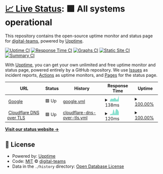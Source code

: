# [📈 Live Status](https://digital-teams.github.io/status): <!--live status--> **🟩 All systems operational**

This repository contains the open-source uptime monitor and status page for [digital-teams](https://digital-teams.github.io/status), powered by [Upptime](https://github.com/upptime/upptime).

[![Uptime CI](https://github.com/digital-teams/status/workflows/Uptime%20CI/badge.svg)](https://github.com/digital-teams/status/actions?query=workflow%3A%22Uptime+CI%22)
[![Response Time CI](https://github.com/digital-teams/status/workflows/Response%20Time%20CI/badge.svg)](https://github.com/digital-teams/status/actions?query=workflow%3A%22Response+Time+CI%22)
[![Graphs CI](https://github.com/digital-teams/status/workflows/Graphs%20CI/badge.svg)](https://github.com/digital-teams/status/actions?query=workflow%3A%22Graphs+CI%22)
[![Static Site CI](https://github.com/digital-teams/status/workflows/Static%20Site%20CI/badge.svg)](https://github.com/digital-teams/status/actions?query=workflow%3A%22Static+Site+CI%22)
[![Summary CI](https://github.com/digital-teams/status/workflows/Summary%20CI/badge.svg)](https://github.com/digital-teams/status/actions?query=workflow%3A%22Summary+CI%22)

With [Upptime](https://upptime.js.org), you can get your own unlimited and free uptime monitor and status page, powered entirely by a GitHub repository. We use [Issues](https://github.com/digital-teams/status/issues) as incident reports, [Actions](https://github.com/digital-teams/status/actions) as uptime monitors, and [Pages](https://digital-teams.github.io/status) for the status page.

<!--start: status pages-->
<!-- This summary is generated by Upptime (https://github.com/upptime/upptime) -->
<!-- Do not edit this manually, your changes will be overwritten -->
<!-- prettier-ignore -->
| URL | Status | History | Response Time | Uptime |
| --- | ------ | ------- | ------------- | ------ |
| <img alt="" src="https://www.google.com/favicon.ico" height="13"> [Google](https://www.google.com) | 🟩 Up | [google.yml](https://github.com/digital-teams/status/commits/HEAD/history/google.yml) | <details><summary><img alt="Response time graph" src="./graphs/google/response-time-week.png" height="20"> 138ms</summary><br><a href="https://digital-teams.github.io/status/history/google"><img alt="Response time 106" src="https://img.shields.io/endpoint?url=https%3A%2F%2Fraw.githubusercontent.com%2Fdigital-teams%2Fstatus%2FHEAD%2Fapi%2Fgoogle%2Fresponse-time.json"></a><br><a href="https://digital-teams.github.io/status/history/google"><img alt="24-hour response time 359" src="https://img.shields.io/endpoint?url=https%3A%2F%2Fraw.githubusercontent.com%2Fdigital-teams%2Fstatus%2FHEAD%2Fapi%2Fgoogle%2Fresponse-time-day.json"></a><br><a href="https://digital-teams.github.io/status/history/google"><img alt="7-day response time 138" src="https://img.shields.io/endpoint?url=https%3A%2F%2Fraw.githubusercontent.com%2Fdigital-teams%2Fstatus%2FHEAD%2Fapi%2Fgoogle%2Fresponse-time-week.json"></a><br><a href="https://digital-teams.github.io/status/history/google"><img alt="30-day response time 108" src="https://img.shields.io/endpoint?url=https%3A%2F%2Fraw.githubusercontent.com%2Fdigital-teams%2Fstatus%2FHEAD%2Fapi%2Fgoogle%2Fresponse-time-month.json"></a><br><a href="https://digital-teams.github.io/status/history/google"><img alt="1-year response time 106" src="https://img.shields.io/endpoint?url=https%3A%2F%2Fraw.githubusercontent.com%2Fdigital-teams%2Fstatus%2FHEAD%2Fapi%2Fgoogle%2Fresponse-time-year.json"></a></details> | <details><summary><a href="https://digital-teams.github.io/status/history/google">100.00%</a></summary><a href="https://digital-teams.github.io/status/history/google"><img alt="All-time uptime 100.00%" src="https://img.shields.io/endpoint?url=https%3A%2F%2Fraw.githubusercontent.com%2Fdigital-teams%2Fstatus%2FHEAD%2Fapi%2Fgoogle%2Fuptime.json"></a><br><a href="https://digital-teams.github.io/status/history/google"><img alt="24-hour uptime 100.00%" src="https://img.shields.io/endpoint?url=https%3A%2F%2Fraw.githubusercontent.com%2Fdigital-teams%2Fstatus%2FHEAD%2Fapi%2Fgoogle%2Fuptime-day.json"></a><br><a href="https://digital-teams.github.io/status/history/google"><img alt="7-day uptime 100.00%" src="https://img.shields.io/endpoint?url=https%3A%2F%2Fraw.githubusercontent.com%2Fdigital-teams%2Fstatus%2FHEAD%2Fapi%2Fgoogle%2Fuptime-week.json"></a><br><a href="https://digital-teams.github.io/status/history/google"><img alt="30-day uptime 100.00%" src="https://img.shields.io/endpoint?url=https%3A%2F%2Fraw.githubusercontent.com%2Fdigital-teams%2Fstatus%2FHEAD%2Fapi%2Fgoogle%2Fuptime-month.json"></a><br><a href="https://digital-teams.github.io/status/history/google"><img alt="1-year uptime 100.00%" src="https://img.shields.io/endpoint?url=https%3A%2F%2Fraw.githubusercontent.com%2Fdigital-teams%2Fstatus%2FHEAD%2Fapi%2Fgoogle%2Fuptime-year.json"></a></details>
| <img alt="" src="https://www.cloudflare.com/favicon.ico" height="13"> [Cloudflare DNS over TLS](https://cloudflare-dns.com) | 🟩 Up | [cloudflare-dns-over-tls.yml](https://github.com/digital-teams/status/commits/HEAD/history/cloudflare-dns-over-tls.yml) | <details><summary><img alt="Response time graph" src="./graphs/cloudflare-dns-over-tls/response-time-week.png" height="20"> 120ms</summary><br><a href="https://digital-teams.github.io/status/history/cloudflare-dns-over-tls"><img alt="Response time 85" src="https://img.shields.io/endpoint?url=https%3A%2F%2Fraw.githubusercontent.com%2Fdigital-teams%2Fstatus%2FHEAD%2Fapi%2Fcloudflare-dns-over-tls%2Fresponse-time.json"></a><br><a href="https://digital-teams.github.io/status/history/cloudflare-dns-over-tls"><img alt="24-hour response time 189" src="https://img.shields.io/endpoint?url=https%3A%2F%2Fraw.githubusercontent.com%2Fdigital-teams%2Fstatus%2FHEAD%2Fapi%2Fcloudflare-dns-over-tls%2Fresponse-time-day.json"></a><br><a href="https://digital-teams.github.io/status/history/cloudflare-dns-over-tls"><img alt="7-day response time 120" src="https://img.shields.io/endpoint?url=https%3A%2F%2Fraw.githubusercontent.com%2Fdigital-teams%2Fstatus%2FHEAD%2Fapi%2Fcloudflare-dns-over-tls%2Fresponse-time-week.json"></a><br><a href="https://digital-teams.github.io/status/history/cloudflare-dns-over-tls"><img alt="30-day response time 85" src="https://img.shields.io/endpoint?url=https%3A%2F%2Fraw.githubusercontent.com%2Fdigital-teams%2Fstatus%2FHEAD%2Fapi%2Fcloudflare-dns-over-tls%2Fresponse-time-month.json"></a><br><a href="https://digital-teams.github.io/status/history/cloudflare-dns-over-tls"><img alt="1-year response time 85" src="https://img.shields.io/endpoint?url=https%3A%2F%2Fraw.githubusercontent.com%2Fdigital-teams%2Fstatus%2FHEAD%2Fapi%2Fcloudflare-dns-over-tls%2Fresponse-time-year.json"></a></details> | <details><summary><a href="https://digital-teams.github.io/status/history/cloudflare-dns-over-tls">100.00%</a></summary><a href="https://digital-teams.github.io/status/history/cloudflare-dns-over-tls"><img alt="All-time uptime 100.00%" src="https://img.shields.io/endpoint?url=https%3A%2F%2Fraw.githubusercontent.com%2Fdigital-teams%2Fstatus%2FHEAD%2Fapi%2Fcloudflare-dns-over-tls%2Fuptime.json"></a><br><a href="https://digital-teams.github.io/status/history/cloudflare-dns-over-tls"><img alt="24-hour uptime 100.00%" src="https://img.shields.io/endpoint?url=https%3A%2F%2Fraw.githubusercontent.com%2Fdigital-teams%2Fstatus%2FHEAD%2Fapi%2Fcloudflare-dns-over-tls%2Fuptime-day.json"></a><br><a href="https://digital-teams.github.io/status/history/cloudflare-dns-over-tls"><img alt="7-day uptime 100.00%" src="https://img.shields.io/endpoint?url=https%3A%2F%2Fraw.githubusercontent.com%2Fdigital-teams%2Fstatus%2FHEAD%2Fapi%2Fcloudflare-dns-over-tls%2Fuptime-week.json"></a><br><a href="https://digital-teams.github.io/status/history/cloudflare-dns-over-tls"><img alt="30-day uptime 100.00%" src="https://img.shields.io/endpoint?url=https%3A%2F%2Fraw.githubusercontent.com%2Fdigital-teams%2Fstatus%2FHEAD%2Fapi%2Fcloudflare-dns-over-tls%2Fuptime-month.json"></a><br><a href="https://digital-teams.github.io/status/history/cloudflare-dns-over-tls"><img alt="1-year uptime 100.00%" src="https://img.shields.io/endpoint?url=https%3A%2F%2Fraw.githubusercontent.com%2Fdigital-teams%2Fstatus%2FHEAD%2Fapi%2Fcloudflare-dns-over-tls%2Fuptime-year.json"></a></details>

<!--end: status pages-->

[**Visit our status website →**](https://digital-teams.github.io/status)

## 📄 License

- Powered by: [Upptime](https://github.com/upptime/upptime)
- Code: [MIT](./LICENSE) © [digital-teams](https://digital-teams.github.io/status)
- Data in the `./history` directory: [Open Database License](https://opendatacommons.org/licenses/odbl/1-0/)
